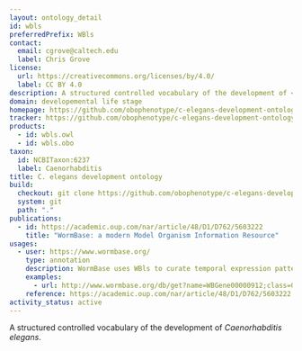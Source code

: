 ```yaml
---
layout: ontology_detail
id: wbls
preferredPrefix: WBls
contact:
  email: cgrove@caltech.edu
  label: Chris Grove
license:
  url: https://creativecommons.org/licenses/by/4.0/
  label: CC BY 4.0
description: A structured controlled vocabulary of the development of <i>Caenorhabditis elegans</i>.
domain: developemental life stage
homepage: https://github.com/obophenotype/c-elegans-development-ontology
tracker: https://github.com/obophenotype/c-elegans-development-ontology/issues
products:
  - id: wbls.owl
  - id: wbls.obo
taxon:
  id: NCBITaxon:6237
  label: Caenorhabditis
title: C. elegans development ontology
build:
  checkout: git clone https://github.com/obophenotype/c-elegans-development-ontology.git
  system: git
  path: "."
publications:
  - id: https://academic.oup.com/nar/article/48/D1/D762/5603222
    title: "WormBase: a modern Model Organism Information Resource"
usages:
  - user: https://www.wormbase.org/
    type: annotation
    description: WormBase uses WBls to curate temporal expression patterns, and to allow search and indexing on the WormBase site
    examples:
      - url: http://www.wormbase.org/db/get?name=WBGene00000912;class=Gene;widget=expression
    reference: https://academic.oup.com/nar/article/48/D1/D762/5603222
activity_status: active
---
```


A structured controlled vocabulary of the development of <i>Caenorhabditis elegans</i>.
